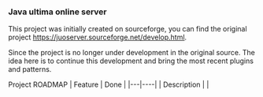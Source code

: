 ### Java ultima online server 

This project was initially created on sourceforge, you can find the original project https://juoserver.sourceforge.net/develop.html. 

Since the project is no longer under development in the original source. The idea here is to continue this development and bring the most recent plugins and patterns.

Project ROADMAP
| Feature  | Done  | 
|---|----|
| Description  |   | 

